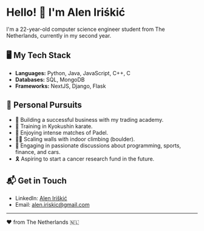 # Hello! 👋 I'm Alen Iriśkić

I'm a 22-year-old computer science engineer student from The Netherlands, currently in my second year. 

## 🖥️ My Tech Stack
- **Languages:** Python, Java, JavaScript, C++, C
- **Databases:** SQL, MongoDB
- **Frameworks:** NextJS, Django, Flask

## 🚀 Personal Pursuits

- 💼 Building a successful business with my trading academy.
- 🥋 Training in Kyokushin karate.
- 🎾 Enjoying intense matches of Padel.
- 🧗‍♂️ Scaling walls with indoor climbing (boulder).
- 🚗 Engaging in passionate discussions about programming, sports, finance, and cars.
- 🎗️ Aspiring to start a cancer research fund in the future.

## 📬 Get in Touch

- LinkedIn: [Alen Iriškić](https://nl.linkedin.com/in/alen-iriskic)
- Email: alen.iriskic@gmail.com

---

❤️ from The Netherlands 🇳🇱
